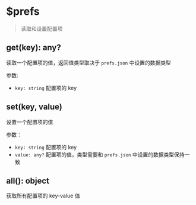 # $prefs
> 读取和设置配置项

## get(key): any?
读取一个配置项的值，返回值类型取决于 `prefs.json` 中设置的数据类型

参数:
 - `key: string` 配置项的 key

## set(key, value)
设置一个配置项的值

参数：
 - `key: string` 配置项的 key
 - `value: any?` 配置项的值，类型需要和 `prefs.json` 中设置的数据类型保持一致

## all(): object
获取所有配置项的 key-value 值